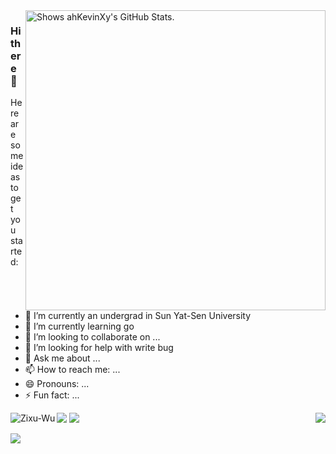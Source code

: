 
<a href="https://github.com/pulls?q=author%3AahKevinXy">
  <picture>
    <source media="(prefers-color-scheme: dark)" srcset="https://github-stats.liuli.lol/api?username=Zixu-Wu&theme=vue-dark&show_icons=true&include_all_commits=true&count_private=true">
    <img alt="Shows ahKevinXy's GitHub Stats." align="right" width="480px" src="https://github-stats.liuli.lol/api?username=Zixu-Wu&theme=vue&show_icons=true&include_all_commits=true&count_private=true">
  </picture>
</a>



### Hi there 👋




Here are some ideas to get you started:

- 🔭 I’m currently an undergrad in Sun Yat-Sen University
- 🌱 I’m currently learning go
- 👯 I’m looking to collaborate on ...
- 🤔 I’m looking for help with write bug
- 💬 Ask me about ...
- 📫 How to reach me: ...
- 😄 Pronouns: ...
- ⚡ Fun fact: ...
<p><img align="left" src="https://github-readme-stats.vercel.app/api/top-langs?username=Zixu-Wu&show_icons=true&locale=en&layout=compact" alt="Zixu-Wu" /></p>


  <img align="right" src="https://metrics.lecoq.io/Zixu-Wu?template=classic&base.activity=0&base.community=0&base.repositories=0&base.metadata=0&isocalendar=1&base=header%2C%20activity%2C%20community%2C%20repositories%2C%20metadata&base.indepth=false&base.hireable=false&isocalendar=false&isocalendar.duration=full-year&config.timezone=Asia%2FShanghai">
</a>

![](https://github-profile-summary-cards.vercel.app/api/cards/profile-details?username=Zixu-Wu&theme=vue)
![](https://github-profile-summary-cards.vercel.app/api/cards/productive-time?username=Zixu-Wu&theme=vue)





![](https://komarev.com/ghpvc/?username=Zixu-Wu&color=green)
